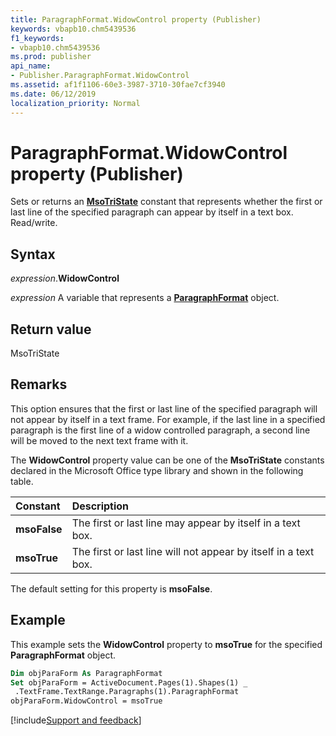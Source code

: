 ```yaml
---
title: ParagraphFormat.WidowControl property (Publisher)
keywords: vbapb10.chm5439536
f1_keywords:
- vbapb10.chm5439536
ms.prod: publisher
api_name:
- Publisher.ParagraphFormat.WidowControl
ms.assetid: af1f1106-60e3-3987-3710-30fae7cf3940
ms.date: 06/12/2019
localization_priority: Normal
---
```



# ParagraphFormat.WidowControl property (Publisher)

Sets or returns an **[MsoTriState](Office.MsoTriState.md)** constant that represents whether the first or last line of the specified paragraph can appear by itself in a text box. Read/write.


## Syntax

_expression_.**WidowControl**

_expression_ A variable that represents a **[ParagraphFormat](Publisher.ParagraphFormat.md)** object.


## Return value

MsoTriState


## Remarks

This option ensures that the first or last line of the specified paragraph will not appear by itself in a text frame. For example, if the last line in a specified paragraph is the first line of a widow controlled paragraph, a second line will be moved to the next text frame with it.

The **WidowControl** property value can be one of the **MsoTriState** constants declared in the Microsoft Office type library and shown in the following table.

|Constant|Description|
|:-----|:-----|
| **msoFalse**|The first or last line may appear by itself in a text box.|
| **msoTrue**|The first or last line will not appear by itself in a text box.|

The default setting for this property is **msoFalse**.


## Example

This example sets the **WidowControl** property to **msoTrue** for the specified **ParagraphFormat** object.

```vb
Dim objParaForm As ParagraphFormat 
Set objParaForm = ActiveDocument.Pages(1).Shapes(1) _ 
 .TextFrame.TextRange.Paragraphs(1).ParagraphFormat 
objParaForm.WidowControl = msoTrue 

```

[!include[Support and feedback](~/includes/feedback-boilerplate.md)]